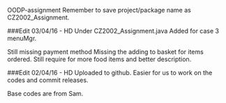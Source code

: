 OODP-assignment
Remember to save project/package name as CZ2002_Assignment.



###Edit 03/04/16 - HD
Under CZ2002_Assignment.java
  Added for case 3 menuMgr.
  
Still missing payment method
Missing the adding to basket for items ordered.
Still require for more food items and better description.



###Edit 02/04/16 - HD
Uploaded to github. Easier for us to work on the codes and commit releases.

Base codes are from Sam.

